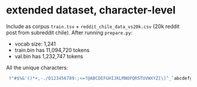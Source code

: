 # extended dataset, character-level

Include as corpus `train.tsv` + `reddit_chile_data_vs20k.csv` (20k reddit post from subreddit chile).
After running `prepare.py`:


* vocab size: 1,241
* train.bin has 11,094,720 tokens
* val.bin has 1,232,747 tokens

All the unique characters: 

```bash
 !"#$%&'()*+,-./0123456789:;<=?@ABCDEFGHIJKLMNOPQRSTUVWXYZ[\]^_`abcdefghijklmnopqrstuvwxyz{|}~¡¢£¥§¨©ª«¬­®¯°±²³´·º»½¿ÁÂÃÇÈÉÍÑÓÖ×ÚÜßàáâãäåæçèéêëìíîïðñòóôõö÷øùúüāČėğīįıłŌōşūŽžʖʻ˙ˢ̶́̃͜͡ωІАВЛМНПРТУЧаеийклопрстчыьяіץ؟إئابةتجحخدرسشصضعفقكلمنهوىيकगजणथदनपभमरलवशषाीेो्ॐಥඞ༼༽ᴥᵉᵒ ​‍‎‏‐–—‘’“”„•…′″‼⁉⁣⁦⁩⁰₂€⃣№™ℹ⅔←→↓⇖√≈≠⌓⌛⏬⏱│╥╭╮■▶▷▽◇◉◕◾☀☃☄☆☑☕☘☝☠☢☹☺☻♀♂♡♥♨♪♫⚕⚘⚠⚡⚧⚪⚫⚰⚽⚾⛄⛔⛪⛱⛹⛽✅✈✊✋✌✍✔✝✨❄❌❎❓❗❛❜❣❤➕➡⠀⤵⬆⬇⭐⭕《》「」【】〜あいうがきさしすっつてでなにのはぼむるをイキクスッツトドパピプペポマミリルンー不中乐亚亡享人仙们入兰再利区单卡卵原友取合同哥哪唱国國圣地城堪塩声大天奥学完官家専小川巣巨店式影心快慶手探接文斯方景晰智曲朋李来棒樂欲歌滅演版王球琦環用电的真石祝神秀称種節綜繹红纯美花藏藝蘭蛛蜘见語読访质路道配里門阿降隕青面鞠音類频高꒪꒳개곡공년단방븐세소스시오와이전탄트틴후️﹏！，－：？ＡＳＵａｃｅｌｕｖｗｚ｜｢･￼�𝐁𝐃𝐌𝐏𝐚𝐛𝐜𝐝𝐞𝐠𝐢𝐥𝐦𝐧𝐨𝐭𝐰𝑨𝑩𝑬𝑷𝑹𝑻𝒀𝒕𝗔𝗖𝗗𝗘𝗙𝗚𝗜𝗟𝗠𝗡𝗢𝗥𝗦𝗧𝗨𝗬𝗭𝗮𝗰𝗱𝗲𝗴𝗵𝗶𝗹𝗻𝗼𝗿𝘀𝘁𝘂𝘚𝘢𝘣𝘤𝘥𝘦𝘪𝘮𝘰𝘱𝘳𝘴𝘶🅰🅱🅲🅳🅴🅵🅸🅻🅽🅾🅿🆁🆂🆃🆆🆕🆘🆙🇦🇧🇨🇩🇪🇫🇬🇭🇮🇯🇰🇱🇲🇳🇴🇵🇶🇷🇸🇹🇺🇻🇼🇽🇾🇿🌀🌃🌈🌊🌋🌍🌎🌏🌐🌑🌕🌖🌗🌘🌙🌚🌝🌞🌟🌠🌧🌫🌬🌭🌲🌳🌴🌵🌶🌷🌸🌹🌺🌻🌼🌽🌾🌿🍀🍃🍄🍆🍉🍋🍎🍐🍑🍒🍖🍞🍟🍪🍫🍬🍰🍲🍳🍶🍷🍸🍺🍻🍼🍽🍾🍿🎁🎂🎃🎄🎆🎇🎈🎉🎊🎒🎓🎙🎞🎟🎤🎥🎧🎨🎩🎪🎬🎭🎮🎯🎰🎱🎵🎶🎸🎼🎾🏀🏃🏆🏖🏛🏜🏞🏠🏡🏥🏦🏫🏰🏳🏴🏷🏹🏻🏼🏽🏾🏿🐀🐄🐇🐈🐊🐍🐐🐑🐒🐕🐖🐙🐛🐜🐝🐟🐠🐣🐦🐧🐫🐯🐱🐴🐶🐷🐸🐺🐾👀👁👄👅👆👇👈👉👊👋👌👍👎👏👑👔👗👙👠👣👥👦👧👨👩👮👯👷👹👺👻👼👽👿💀💁💂💃💅💆💈💉💋💍💎💐💓💔💕💖💗💘💙💚💛💜💝💞💠💡💢💣💥💦💧💨💩💪💫💬💯💰💲💵💶💸💻📃📅📆📉📊📋📌📍📖📙📚📜📝📡📢📣📩📬📮📰📱📲📳📴📵📷📸📹📺📻📽🔄🔊🔋🔍🔎🔔🔖🔗🔝🔞🔥🔪🔫🔬🔭🔮🔴🔵🔶🔸🔹🕊🕔🕖🕚🕳🕵🕷🖃🖊🖌🖐🖕🖖🖤🗓🗞🗡🗣🗨🗳🗺🗼🗽🗿😀😁😂😃😄😅😆😇😈😉😊😋😌😍😎😏😐😑😒😓😔😕😖😗😘😙😛😜😝😞😟😠😡😢😣😤😥😦😨😩😪😫😬😭😮😯😰😱😲😳😴😵😶😷😸😹😺😻😾😿🙀🙁🙂🙃🙄🙅🙆🙇🙈🙊🙋🙌🙍🙏🚀🚇🚔🚗🚘🚦🚨🚩🚫🚬🚴🚺🛃🛋🛌🛍🛏🛐🛑🛵🛸🛻🟠🟡🟢🟣🟥🟦🟧🟨🤌🤍🤐🤑🤓🤔🤕🤖🤗🤘🤙🤚🤛🤝🤞🤟🤠🤡🤢🤣🤤🤥🤦🤧🤨🤩🤪🤫🤬🤭🤮🤯🤰🤲🤷🥀🥁🥂🥅🥇🥈🥉🥊🥑🥔🥗🥚🥛🥜🥟🥢🥥🥬🥰🥱🥲🥳🥴🥵🥶🥷🥸🥹🥺🦀🦃🦄🦆🦇🦈🦉🦊🦋🦌🦍🦖🦗🦠🦥🦦🦨🦲🦳🦸🦺🦾🧀🧉🧐🧑🧓🧘🧙🧚🧜🧟🧠🧡🧢🧣🧲🧴🧵🧹🩲🩸🪂🪐🪑🪓🪙🪰🪲🫂🫠🫡🫢🫣🫥🫵🫶
```
